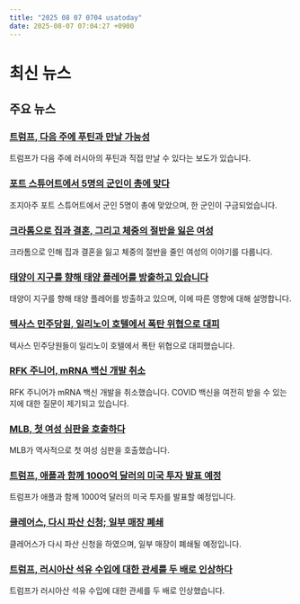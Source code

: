 ```yaml
---
title: "2025 08 07 0704 usatoday"
date: 2025-08-07 07:04:27 +0900
---
```


# 최신 뉴스

## 주요 뉴스
### [트럼프, 다음 주에 푸틴과 만날 가능성](https://www.usatoday.com/story/news/politics/2025/08/06/trump-meeting-putin-russia-ukraine/85547748007/)
 트럼프가 다음 주에 러시아의 푸틴과 직접 만날 수 있다는 보도가 있습니다.

### [포트 스튜어트에서 5명의 군인이 총에 맞다](https://www.usatoday.com/story/news/nation/2025/08/06/fort-stewart-georgia-active-shooter-live-updates/85542758007/)
 조지아주 포트 스튜어트에서 군인 5명이 총에 맞았으며, 한 군인이 구금되었습니다.

### [크라톰으로 집과 결혼, 그리고 체중의 절반을 잃은 여성](https://www.usatoday.com/story/life/health-wellness/2025/08/06/kratom-7oh-addiction-fda/85451305007/)
 크라톰으로 인해 집과 결혼을 잃고 체중의 절반을 줄인 여성의 이야기를 다룹니다.

### [태양이 지구를 향해 태양 플레어를 방출하고 있습니다](https://www.usatoday.com/story/graphics/2025/08/06/sun-solar-flares-sunspot-auroras-earth-impact/85530378007/)
 태양이 지구를 향해 태양 플레어를 방출하고 있으며, 이에 따른 영향에 대해 설명합니다.

### [텍사스 민주당원, 일리노이 호텔에서 폭탄 위협으로 대피](https://www.usatoday.com/story/news/politics/2025/08/06/texas-democrats-evacuated-illinois-hotel-bomb-threat/85547942007/)
 텍사스 민주당원들이 일리노이 호텔에서 폭탄 위협으로 대피했습니다.

### [RFK 주니어, mRNA 백신 개발 취소](https://www.usatoday.com/story/news/health/2025/08/06/covid-vaccine-mrna-rfk-hhs-defund/85539139007/)
 RFK 주니어가 mRNA 백신 개발을 취소했습니다. COVID 백신을 여전히 받을 수 있는지에 대한 질문이 제기되고 있습니다.

### [MLB, 첫 여성 심판을 호출하다](https://www.usatoday.com/story/sports/mlb/2025/08/06/jen-pawol-mlb-first-female-umpire-braves-marlins/85545014007/)
 MLB가 역사적으로 첫 여성 심판을 호출했습니다.

### [트럼프, 애플과 함께 1000억 달러의 미국 투자 발표 예정](https://www.usatoday.com/story/news/politics/2025/08/06/trump-apple-investment-manufacturing-tariffs/85540078007/)
 트럼프가 애플과 함께 1000억 달러의 미국 투자를 발표할 예정입니다.

### [클레어스, 다시 파산 신청; 일부 매장 폐쇄](https://www.usatoday.com/story/money/retail/2025/08/06/claires-bankruptcy-stores-closing/85545738007/)
 클레어스가 다시 파산 신청을 하였으며, 일부 매장이 폐쇄될 예정입니다.

### [트럼프, 러시아산 석유 수입에 대한 관세를 두 배로 인상하다](https://www.usatoday.com/story/news/politics/2025/08/06/trump-executive-order-india-russia-tariffs/85541094007/)
 트럼프가 러시아산 석유 수입에 대한 관세를 두 배로 인상했습니다.